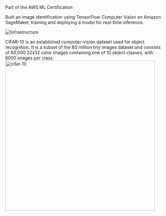 Part of the AWS ML Certification

Built an image identification using TensorFlow Computer Vision on Amazon SageMaker, training and deploying a model for real-time inference. 

![Infrastructure](https://github.com/marlhex/AmazonSageMaker_TensorflowComputerVision_CIFAR-10/assets/4165637/9849eca3-daa1-4b03-b22d-5828612f7d3a)


CIFAR-10  is an established computer-vision dataset used for object recognition. It is a subset of the 80 million tiny images dataset and consists of 60,000 32x32 color images containing one of 10 object classes, with 6000 images per class.
<img width="477" alt="cifar-10" src="https://github.com/marlhex/AmazonSageMaker_TensorflowComputerVision_CIFAR-10/assets/4165637/28899dce-b79f-48bc-85ab-73363718ae70">
